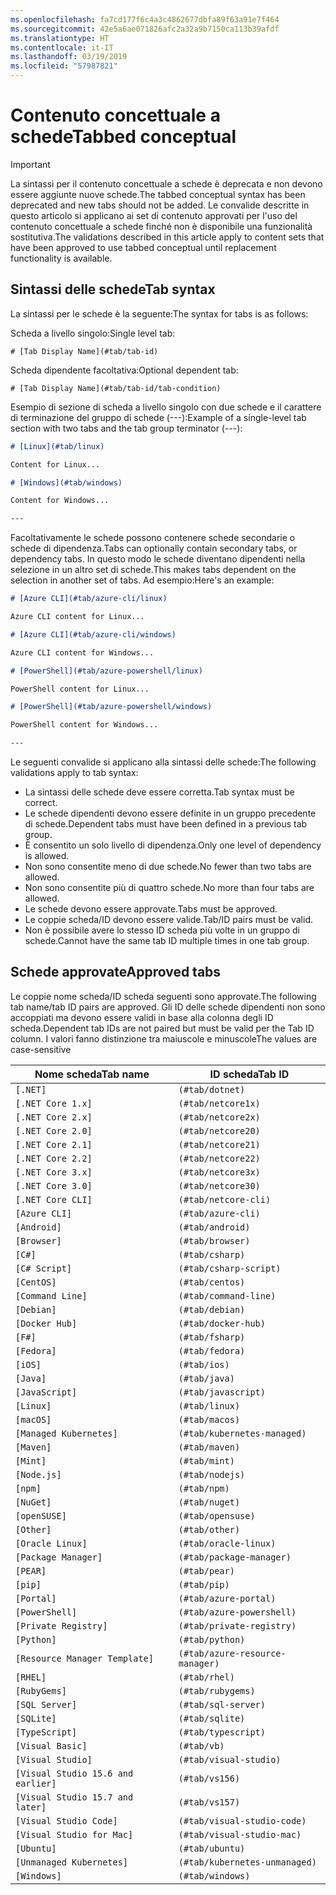 ```yaml
---
ms.openlocfilehash: fa7cd177f6c4a3c4862677dbfa89f63a91e7f464
ms.sourcegitcommit: 42e5a6ae071826afc2a32a9b7150ca113b39afdf
ms.translationtype: HT
ms.contentlocale: it-IT
ms.lasthandoff: 03/19/2019
ms.locfileid: "57987821"
---
```

# <a name="tabbed-conceptual"></a><span data-ttu-id="97dc3-101">Contenuto concettuale a schede</span><span class="sxs-lookup"><span data-stu-id="97dc3-101">Tabbed conceptual</span></span>

> [!IMPORTANT]
> <span data-ttu-id="97dc3-102">La sintassi per il contenuto concettuale a schede è deprecata e non devono essere aggiunte nuove schede.</span><span class="sxs-lookup"><span data-stu-id="97dc3-102">The tabbed conceptual syntax has been deprecated and new tabs should not be added.</span></span> <span data-ttu-id="97dc3-103">Le convalide descritte in questo articolo si applicano ai set di contenuto approvati per l'uso del contenuto concettuale a schede finché non è disponibile una funzionalità sostitutiva.</span><span class="sxs-lookup"><span data-stu-id="97dc3-103">The validations described in this article apply to content sets that have been approved to use tabbed conceptual until replacement functionality is available.</span></span>

## <a name="tab-syntax"></a><span data-ttu-id="97dc3-104">Sintassi delle schede</span><span class="sxs-lookup"><span data-stu-id="97dc3-104">Tab syntax</span></span>

<span data-ttu-id="97dc3-105">La sintassi per le schede è la seguente:</span><span class="sxs-lookup"><span data-stu-id="97dc3-105">The syntax for tabs is as follows:</span></span>

<span data-ttu-id="97dc3-106">Scheda a livello singolo:</span><span class="sxs-lookup"><span data-stu-id="97dc3-106">Single level tab:</span></span>

`# [Tab Display Name](#tab/tab-id)`

<span data-ttu-id="97dc3-107">Scheda dipendente facoltativa:</span><span class="sxs-lookup"><span data-stu-id="97dc3-107">Optional dependent tab:</span></span>

`# [Tab Display Name](#tab/tab-id/tab-condition)`

<span data-ttu-id="97dc3-108">Esempio di sezione di scheda a livello singolo con due schede e il carattere di terminazione del gruppo di schede (---):</span><span class="sxs-lookup"><span data-stu-id="97dc3-108">Example of a single-level tab section with two tabs and the tab group terminator (---):</span></span>

```markdown
# [Linux](#tab/linux)

Content for Linux...

# [Windows](#tab/windows)

Content for Windows...

---
```

<span data-ttu-id="97dc3-109">Facoltativamente le schede possono contenere schede secondarie o schede di dipendenza.</span><span class="sxs-lookup"><span data-stu-id="97dc3-109">Tabs can optionally contain secondary tabs, or dependency tabs.</span></span> <span data-ttu-id="97dc3-110">In questo modo le schede diventano dipendenti nella selezione in un altro set di schede.</span><span class="sxs-lookup"><span data-stu-id="97dc3-110">This makes tabs dependent on the selection in another set of tabs.</span></span> <span data-ttu-id="97dc3-111">Ad esempio:</span><span class="sxs-lookup"><span data-stu-id="97dc3-111">Here's an example:</span></span>

```markdown
# [Azure CLI](#tab/azure-cli/linux)

Azure CLI content for Linux...

# [Azure CLI](#tab/azure-cli/windows)

Azure CLI content for Windows...

# [PowerShell](#tab/azure-powershell/linux)

PowerShell content for Linux...

# [PowerShell](#tab/azure-powershell/windows)

PowerShell content for Windows...

---
```

<span data-ttu-id="97dc3-112">Le seguenti convalide si applicano alla sintassi delle schede:</span><span class="sxs-lookup"><span data-stu-id="97dc3-112">The following validations apply to tab syntax:</span></span>

- <span data-ttu-id="97dc3-113">La sintassi delle schede deve essere corretta.</span><span class="sxs-lookup"><span data-stu-id="97dc3-113">Tab syntax must be correct.</span></span>
- <span data-ttu-id="97dc3-114">Le schede dipendenti devono essere definite in un gruppo precedente di schede.</span><span class="sxs-lookup"><span data-stu-id="97dc3-114">Dependent tabs must have been defined in a previous tab group.</span></span>
- <span data-ttu-id="97dc3-115">È consentito un solo livello di dipendenza.</span><span class="sxs-lookup"><span data-stu-id="97dc3-115">Only one level of dependency is allowed.</span></span>
- <span data-ttu-id="97dc3-116">Non sono consentite meno di due schede.</span><span class="sxs-lookup"><span data-stu-id="97dc3-116">No fewer than two tabs are allowed.</span></span>
- <span data-ttu-id="97dc3-117">Non sono consentite più di quattro schede.</span><span class="sxs-lookup"><span data-stu-id="97dc3-117">No more than four tabs are allowed.</span></span>
- <span data-ttu-id="97dc3-118">Le schede devono essere approvate.</span><span class="sxs-lookup"><span data-stu-id="97dc3-118">Tabs must be approved.</span></span>
- <span data-ttu-id="97dc3-119">Le coppie scheda/ID devono essere valide.</span><span class="sxs-lookup"><span data-stu-id="97dc3-119">Tab/ID pairs must be valid.</span></span>
- <span data-ttu-id="97dc3-120">Non è possibile avere lo stesso ID scheda più volte in un gruppo di schede.</span><span class="sxs-lookup"><span data-stu-id="97dc3-120">Cannot have the same tab ID multiple times in one tab group.</span></span>

## <a name="approved-tabs"></a><span data-ttu-id="97dc3-121">Schede approvate</span><span class="sxs-lookup"><span data-stu-id="97dc3-121">Approved tabs</span></span>

<span data-ttu-id="97dc3-122">Le coppie nome scheda/ID scheda seguenti sono approvate.</span><span class="sxs-lookup"><span data-stu-id="97dc3-122">The following tab name/tab ID pairs are approved.</span></span> <span data-ttu-id="97dc3-123">Gli ID delle schede dipendenti non sono accoppiati ma devono essere validi in base alla colonna degli ID scheda.</span><span class="sxs-lookup"><span data-stu-id="97dc3-123">Dependent tab IDs are not paired but must be valid per the Tab ID column.</span></span> <span data-ttu-id="97dc3-124">I valori fanno distinzione tra maiuscole e minuscole</span><span class="sxs-lookup"><span data-stu-id="97dc3-124">The values are case-sensitive</span></span>

|<span data-ttu-id="97dc3-125">Nome scheda</span><span class="sxs-lookup"><span data-stu-id="97dc3-125">Tab name</span></span>              |<span data-ttu-id="97dc3-126">ID scheda</span><span class="sxs-lookup"><span data-stu-id="97dc3-126">Tab ID</span></span>            |
|----------------------|------------------|
|`[.NET]`              |`(#tab/dotnet)`   |
|`[.NET Core 1.x]`     |`(#tab/netcore1x)`|
|`[.NET Core 2.x]`     |`(#tab/netcore2x)`|
|`[.NET Core 2.0]`     |`(#tab/netcore20)`|
|`[.NET Core 2.1]`     |`(#tab/netcore21)`|
|`[.NET Core 2.2]`     |`(#tab/netcore22)`|
|`[.NET Core 3.x]`     |`(#tab/netcore3x)`|
|`[.NET Core 3.0]`     |`(#tab/netcore30)`|
|`[.NET Core CLI]`     |`(#tab/netcore-cli)`|
|`[Azure CLI]`         |`(#tab/azure-cli)`|
|`[Android]`           |`(#tab/android)`  |
|`[Browser]`           |`(#tab/browser)`  |
|`[C#]`                |`(#tab/csharp)`   |
|`[C# Script]`         |`(#tab/csharp-script)`|
|`[CentOS]`            |`(#tab/centos)`|
|`[Command Line]`      |`(#tab/command-line)`|
|`[Debian]`            |`(#tab/debian)`|
|`[Docker Hub]`        |`(#tab/docker-hub)`|
|`[F#]`                |`(#tab/fsharp)`|
|`[Fedora]`            |`(#tab/fedora)`|
|`[iOS]`               |`(#tab/ios)`      |
|`[Java]`              |`(#tab/java)`|
|`[JavaScript]`        |`(#tab/javascript)`|
|`[Linux]`             |`(#tab/linux)`    |
|`[macOS]`             |`(#tab/macos)`    |
|`[Managed Kubernetes]`|`(#tab/kubernetes-managed)`|
|`[Maven]`             |`(#tab/maven)`|
|`[Mint]`              |`(#tab/mint)`|
|`[Node.js]`           |`(#tab/nodejs)`|
|`[npm]`               |`(#tab/npm)` |
|`[NuGet]`             |`(#tab/nuget)`|
|`[openSUSE]`          |`(#tab/opensuse)`|
|`[Other]`             |`(#tab/other)` |
|`[Oracle Linux]`      |`(#tab/oracle-linux)`|
|`[Package Manager]`   |`(#tab/package-manager)` |
|`[PEAR]`              |`(#tab/pear)`|
|`[pip]`               |`(#tab/pip)`|
|`[Portal]`            |`(#tab/azure-portal)`    |
|`[PowerShell]`        |`(#tab/azure-powershell)`|
|`[Private Registry]`  |`(#tab/private-registry)`|
|`[Python]`            |`(#tab/python)`|
|`[Resource Manager Template]`|`(#tab/azure-resource-manager)`|
|`[RHEL]`              |`(#tab/rhel)`|
|`[RubyGems]`          |`(#tab/rubygems)`|
|`[SQL Server]`        |`(#tab/sql-server)`|
|`[SQLite]`            |`(#tab/sqlite)`|
|`[TypeScript]`        |`(#tab/typescript)`|
|`[Visual Basic]`      |`(#tab/vb)` |
|`[Visual Studio]`     |`(#tab/visual-studio)`|
|`[Visual Studio 15.6 and earlier]`|`(#tab/vs156)`|
|`[Visual Studio 15.7 and later]`  |`(#tab/vs157)`|
|`[Visual Studio Code]`            |`(#tab/visual-studio-code)`|
|`[Visual Studio for Mac]`         |`(#tab/visual-studio-mac)`|
|`[Ubuntu]`                        |`(#tab/ubuntu)`|
|`[Unmanaged Kubernetes]`          |`(#tab/kubernetes-unmanaged)`|
|`[Windows]`   |`(#tab/windows)`   |